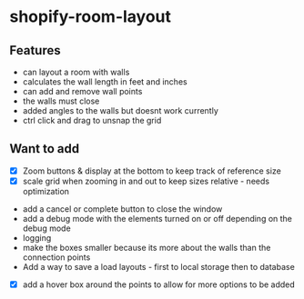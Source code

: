 # shopify-room-layout

## Features

- can layout a room with walls
- calculates the wall length in feet and inches
- can add and remove wall points
- the walls must close
- added angles to the walls but doesnt work currently
- ctrl click and drag to unsnap the grid

## Want to add

- [x] Zoom buttons & display at the bottom to keep track of reference size
- [x] scale grid when zooming in and out to keep sizes relative - needs optimization
- add a cancel or complete button to close the window
- add a debug mode with the elements turned on or off depending on the debug mode
- logging
- make the boxes smaller because its more about the walls than the connection points
- Add a way to save a load layouts - first to local storage then to database
- [x] add a hover box around the points to allow for more options to be added
